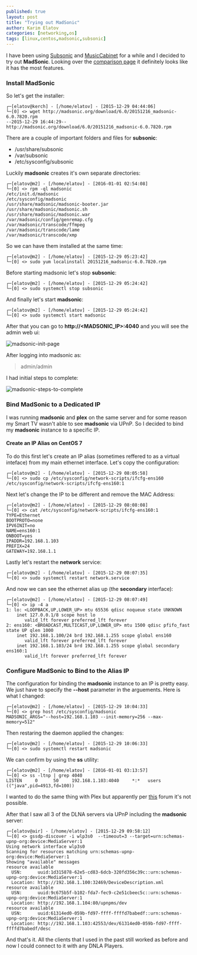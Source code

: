 ```yaml
---
published: true
layout: post
title: "Trying out MadSonic"
author: Karim Elatov
categories: [networking,os]
tags: [linux,centos,madsonic,subsonic]
---
```

I have been using [Subsonic](/2012/10/installing-subsonic-on-fedora-17/) and [MusicCabinet](/2013/02/installing-musiccabinet-on-top-of-subsonic/) for a while and I decided to try out **MadSonic**. Looking over the [comparison page](http://beta.madsonic.org/pages/compare.jsp) it definitely looks like it has the most features.

### Install MadSonic
So let's get the installer:

	┌─[elatov@kerch] - [/home/elatov] - [2015-12-29 04:44:06]
	└─[0] <> wget http://madsonic.org/download/6.0/20151216_madsonic-6.0.7820.rpm
	--2015-12-29 16:44:29--  http://madsonic.org/download/6.0/20151216_madsonic-6.0.7820.rpm

There are a couple of important folders and files for **subsonic**:

* /usr/share/subsonic
* /var/subsonic
* /etc/sysconfig/subsonic

Luckily **madsonic** creates it's own separate directories:

	┌─[elatov@m2] - [/home/elatov] - [2016-01-01 02:54:08]
	└─[0] <> rpm -ql madsonic
	/etc/init.d/madsonic
	/etc/sysconfig/madsonic
	/usr/share/madsonic/madsonic-booter.jar
	/usr/share/madsonic/madsonic.sh
	/usr/share/madsonic/madsonic.war
	/var/madsonic/config/genremap.cfg
	/var/madsonic/transcode/ffmpeg
	/var/madsonic/transcode/lame
	/var/madsonic/transcode/xmp

So we can have them installed at the same time:

	┌─[elatov@m2] - [/home/elatov] - [2015-12-29 05:23:42]
	└─[0] <> sudo yum localinstall 20151216_madsonic-6.0.7820.rpm

Before starting madsonic let's stop **subsonic**:

	┌─[elatov@m2] - [/home/elatov] - [2015-12-29 05:24:42]
	└─[0] <> sudo systemctl stop subsonic

And finally let's start **madsonic**:

	┌─[elatov@m2] - [/home/elatov] - [2015-12-29 05:24:42]
	└─[0] <> sudo systemctl start madsonic
	
After that you can go to **http://\<MADSONIC_IP\>:4040** and you will see the admin web ui:

![madsonic-init-page](https://googledrive.com/host/0B4vYKT_-8g4IWE9kS2hMMmFuXzg/madsonic-setup/madsonic-init-page.png)

After logging into madsonic as:

> admin/admin

I had initial steps to complete:

![madsonic-steps-to-complete](https://googledrive.com/host/0B4vYKT_-8g4IWE9kS2hMMmFuXzg/madsonic-setup/madsonic-steps-to-complete.png)
	
### Bind MadSonic to a Dedicated IP
I was running **madsonic** and **plex** on the same server and for some reason my Smart TV wasn't able to see **madsonic** via UPnP. So I decided to bind my **madsonic** instance to a specific IP. 

#### Create an IP Alias on CentOS 7

To do this first let's create an IP alias (sometimes reffered to as a virtual inteface) from my main ethernet interface. Let's copy the configuration:

	┌─[elatov@m2] - [/home/elatov] - [2015-12-29 08:05:58]
	└─[0] <> sudo cp /etc/sysconfig/network-scripts/ifcfg-ens160 /etc/sysconfig/network-scripts/ifcfg-ens160:1

Next let's change the IP to be different and remove the MAC Address:

	┌─[elatov@m2] - [/home/elatov] - [2015-12-29 08:08:08]
	└─[0] <> cat /etc/sysconfig/network-scripts/ifcfg-ens160:1
	TYPE=Ethernet
	BOOTPROTO=none
	IPV6INIT=no
	NAME=ens160:1
	ONBOOT=yes
	IPADDR=192.168.1.103
	PREFIX=24
	GATEWAY=192.168.1.1

Lastly let's restart the **network** service:

	┌─[elatov@m2] - [/home/elatov] - [2015-12-29 08:07:35]
	└─[0] <> sudo systemctl restart network.service

And now we can see the ethernet alias up (the **secondary** interface):

	┌─[elatov@m2] - [/home/elatov] - [2015-12-29 08:07:49]
	└─[0] <> ip -4 a
	1: lo: <LOOPBACK,UP,LOWER_UP> mtu 65536 qdisc noqueue state UNKNOWN
	    inet 127.0.0.1/8 scope host lo
	       valid_lft forever preferred_lft forever
	2: ens160: <BROADCAST,MULTICAST,UP,LOWER_UP> mtu 1500 qdisc pfifo_fast state UP qlen 1000
	    inet 192.168.1.100/24 brd 192.168.1.255 scope global ens160
	       valid_lft forever preferred_lft forever
	    inet 192.168.1.103/24 brd 192.168.1.255 scope global secondary ens160:1
	       valid_lft forever preferred_lft forever


### Configure MadSonic to Bind to the Alias IP

The configuration for binding the **madsonic** instance to an IP is pretty easy. We just have to specify the **--host** parameter in the arguements. Here is what I changed:

	┌─[elatov@m2] - [/home/elatov] - [2015-12-29 10:04:33]
	└─[0] <> grep host /etc/sysconfig/madsonic
	MADSONIC_ARGS="--host=192.168.1.103 --init-memory=256 --max-memory=512"

Then restaring the daemon applied the changes:

	┌─[elatov@m2] - [/home/elatov] - [2015-12-29 10:06:33]
	└─[0] <> sudo systemctl restart madsonic

We can confirm by using the **ss** utility:

	┌─[elatov@m2] - [/home/elatov] - [2016-01-01 03:13:57]
	└─[0] <> ss -ltnp | grep 4040
	LISTEN     0      50     192.168.1.103:4040     *:*   users (("java",pid=4913,fd=100))

I wanted to do the same thing with Plex but apparently per [this](https://forums.plex.tv/discussion/45480/bind-to-specific-interface-only/p2
) forum it's not possible.

After that I saw all 3 of the DLNA servers via UPnP including the **madsonic** server:

	┌─[elatov@air] - [/home/elatov] - [2015-12-29 09:58:12]
	└─[0] <> gssdp-discover -i wlp3s0  --timeout=3 --target=urn:schemas-upnp-org:device:MediaServer:1
	Using network interface wlp3s0
	Scanning for resources matching urn:schemas-upnp-org:device:MediaServer:1
	Showing "available" messages
	resource available
	  USN:      uuid:1d315878-62e5-cd83-6dcb-320fd356c39c::urn:schemas-upnp-org:device:MediaServer:1
	  Location: http://192.168.1.100:32469/DeviceDescription.xml
	resource available
	  USN:      uuid:9c675b5f-b102-fda7-fec9-c2e51cbeec5c::urn:schemas-upnp-org:device:MediaServer:1
	  Location: http://192.168.1.104:80/upnpms/dev
	resource available
	  USN:      uuid:61314ed0-059b-fd97-ffff-ffffd7babedf::urn:schemas-upnp-org:device:MediaServer:1
	  Location: http://192.168.1.103:42553/dev/61314ed0-059b-fd97-ffff-ffffd7babedf/desc

And that's it. All the clients that I used in the past still worked as before and now I could connect to it with any DNLA Players.
